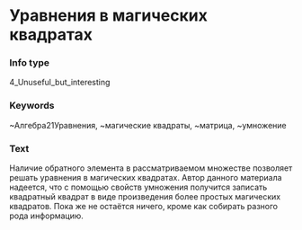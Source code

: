 # Уравнения в магических квадратах
### Info type
4_Unuseful_but_interesting
### Keywords
~Алгебра21Уравнения, ~магические квадраты, ~матрица, ~умножение
### Text
Наличие обратного элемента в рассматриваемом множестве позволяет решать уравнения в магических квадратах. Автор данного материала надеется, что с помощью свойств умножения получится записать квадратный квадрат в виде произведения более простых магических квадратов. Пока же не остаётся ничего, кроме как собирать разного рода информацию.
```
